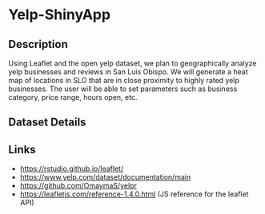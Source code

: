 # Yelp-ShinyApp

## Description
Using Leaflet and the open yelp dataset, we plan to geographically analyze yelp businesses and reviews in San Luis Obispo. We will generate a heat map of locations in SLO that are in close proximity to highly rated yelp businesses. The user will be able to set parameters such as business category, price range, hours open, etc.

## Dataset Details

## Links
- https://rstudio.github.io/leaflet/
- https://www.yelp.com/dataset/documentation/main
- https://github.com/OmaymaS/yelpr
- https://leafletjs.com/reference-1.4.0.html (JS reference for the leaflet API)
